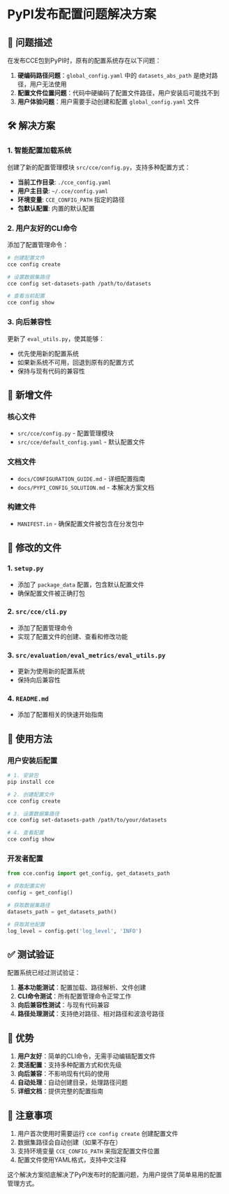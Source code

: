 # PyPI发布配置问题解决方案

## 🎯 问题描述

在发布CCE包到PyPI时，原有的配置系统存在以下问题：

1. **硬编码路径问题**：`global_config.yaml` 中的 `datasets_abs_path` 是绝对路径，用户无法使用
2. **配置文件位置问题**：代码中硬编码了配置文件路径，用户安装后可能找不到
3. **用户体验问题**：用户需要手动创建和配置 `global_config.yaml` 文件

## 🛠️ 解决方案

### 1. 智能配置加载系统

创建了新的配置管理模块 `src/cce/config.py`，支持多种配置方式：

- **当前工作目录**: `./cce_config.yaml`
- **用户主目录**: `~/.cce/config.yaml`
- **环境变量**: `CCE_CONFIG_PATH` 指定的路径
- **包默认配置**: 内置的默认配置

### 2. 用户友好的CLI命令

添加了配置管理命令：

```bash
# 创建配置文件
cce config create

# 设置数据集路径
cce config set-datasets-path /path/to/datasets

# 查看当前配置
cce config show
```

### 3. 向后兼容性

更新了 `eval_utils.py`，使其能够：
- 优先使用新的配置系统
- 如果新系统不可用，回退到原有的配置方式
- 保持与现有代码的兼容性

## 📁 新增文件

### 核心文件
- `src/cce/config.py` - 配置管理模块
- `src/cce/default_config.yaml` - 默认配置文件

### 文档文件
- `docs/CONFIGURATION_GUIDE.md` - 详细配置指南
- `docs/PYPI_CONFIG_SOLUTION.md` - 本解决方案文档

### 构建文件
- `MANIFEST.in` - 确保配置文件被包含在分发包中

## 🔧 修改的文件

### 1. `setup.py`
- 添加了 `package_data` 配置，包含默认配置文件
- 确保配置文件被正确打包

### 2. `src/cce/cli.py`
- 添加了配置管理命令
- 实现了配置文件的创建、查看和修改功能

### 3. `src/evaluation/eval_metrics/eval_utils.py`
- 更新为使用新的配置系统
- 保持向后兼容性

### 4. `README.md`
- 添加了配置相关的快速开始指南

## 🚀 使用方法

### 用户安装后配置

```bash
# 1. 安装包
pip install cce

# 2. 创建配置文件
cce config create

# 3. 设置数据集路径
cce config set-datasets-path /path/to/your/datasets

# 4. 查看配置
cce config show
```

### 开发者配置

```python
from cce.config import get_config, get_datasets_path

# 获取配置实例
config = get_config()

# 获取数据集路径
datasets_path = get_datasets_path()

# 获取其他配置
log_level = config.get('log_level', 'INFO')
```

## ✅ 测试验证

配置系统已经过测试验证：

1. **基本功能测试**：配置加载、路径解析、文件创建
2. **CLI命令测试**：所有配置管理命令正常工作
3. **向后兼容性测试**：与现有代码兼容
4. **路径处理测试**：支持绝对路径、相对路径和波浪号路径

## 🎉 优势

1. **用户友好**：简单的CLI命令，无需手动编辑配置文件
2. **灵活配置**：支持多种配置方式和优先级
3. **向后兼容**：不影响现有代码的使用
4. **自动处理**：自动创建目录，处理路径问题
5. **详细文档**：提供完整的配置指南

## 📝 注意事项

1. 用户首次使用时需要运行 `cce config create` 创建配置文件
2. 数据集路径会自动创建（如果不存在）
3. 支持环境变量 `CCE_CONFIG_PATH` 来指定配置文件位置
4. 配置文件使用YAML格式，支持中文注释

这个解决方案彻底解决了PyPI发布时的配置问题，为用户提供了简单易用的配置管理方式。